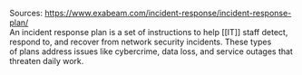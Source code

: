 Sources:
https://www.exabeam.com/incident-response/incident-response-plan/
\
An incident response plan is a set of instructions to help [[IT]] staff detect, respond to, and recover from network security incidents. These types of plans address issues like cybercrime, data loss, and service outages that threaten daily work.
